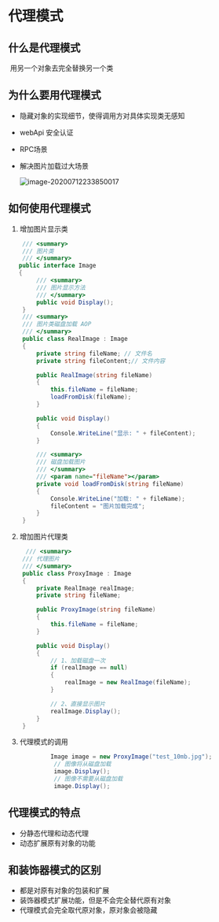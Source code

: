 # 代理模式

## 什么是代理模式

​	用另一个对象去完全替换另一个类

## 为什么要用代理模式

- 隐藏对象的实现细节，使得调用方对具体实现类无感知

- webApi 安全认证

- RPC场景

- 解决图片加载过大场景

  ![image-20200712233850017](C:/Users/Administrator/AppData/Roaming/Typora/typora-user-images/image-20200712233850017.png)

## 如何使用代理模式

1. 增加图片显示类

``` c#
	/// <summary>
    /// 图片类
    /// </summary>
   public interface Image
   {
        /// <summary>
        /// 图片显示方法
        /// </summary>
        public void Display();
    }
	/// <summary>
    /// 图片类磁盘加载 AOP
    /// </summary>
    public class RealImage : Image
    {
        private string fileName; // 文件名
        private string fileContent;// 文件内容

        public RealImage(string fileName)
        {
            this.fileName = fileName;
            loadFromDisk(fileName);
        }

        public void Display()
        {
            Console.WriteLine("显示: " + fileContent);
        }

        /// <summary>
        /// 磁盘加载图片
        /// </summary>
        /// <param name="fileName"></param>
        private void loadFromDisk(string fileName)
        {
            Console.WriteLine("加载: " + fileName);
            fileContent = "图片加载完成";
        }
    }
```

2. 增加图片代理类

``` c#
	 /// <summary>
    /// 代理图片
    /// </summary>
    public class ProxyImage : Image
    {
        private RealImage realImage;
        private string fileName;

        public ProxyImage(string fileName)
        {
            this.fileName = fileName;
        }

        public void Display()
        {
            // 1、加载磁盘一次
            if (realImage == null)
            {
                realImage = new RealImage(fileName);
            }

            // 2、直接显示图片
            realImage.Display();
        }
    }
```

3. 代理模式的调用

``` c#
			Image image = new ProxyImage("test_10mb.jpg");
             // 图像将从磁盘加载
             image.Display();
             // 图像不需要从磁盘加载
             image.Display();
```

## 代理模式的特点

- 分静态代理和动态代理
- 动态扩展原有对象的功能

## 和装饰器模式的区别

- 都是对原有对象的包装和扩展
- 装饰器模式扩展功能，但是不会完全替代原有对象
- 代理模式会完全取代原对象，原对象会被隐藏